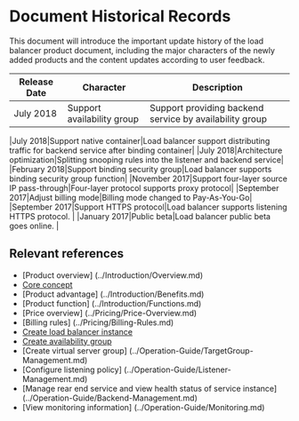 # Document Historical Records


This document will introduce the important update history of the load balancer product document, including the major characters of the newly added products and the content updates according to user feedback.

|Release Date|Character|Description|
|-|-|-|
|July 2018|Support availability group|Support providing backend service by availability group

|July 2018|Support native container|Load balancer support distributing traffic for backend service after binding container|
|July 2018|Architecture optimization|Splitting snooping rules into the listener and backend service|
|February 2018|Support binding security group|Load balancer supports binding security group function|
|November 2017|Support four-layer source IP pass-through|Four-layer protocol supports proxy protocol|
|September 2017|Adjust billing mode|Billing mode changed to Pay-As-You-Go|
|September 2017|Support HTTPS protocol|Load balancer supports listening HTTPS protocol. |
|January 2017|Public beta|Load balancer public beta goes online. |


## Relevant references

- [Product overview] (../Introduction/Overview.md)
- [Core concept](../Introduction/Core-Concepts.md)
- [Product advantage] (../Introduction/Benefits.md)
- [Product function] (../Introduction/Functions.md)
- [Price overview] (../Pricing/Price-Overview.md)
- [Billing rules] (../Pricing/Billing-Rules.md)
- [Create load balancer instance](../Getting-Started/Create-Instance.md)
- [Create availability group](../Getting-Started/Create-AvailabilityGroup.md)
- [Create virtual server group] (../Operation-Guide/TargetGroup-Management.md)
- [Configure listening policy] (../Operation-Guide/Listener-Management.md)
- [Manage rear end service and view health status of service instance] (../Operation-Guide/Backend-Management.md)
- [View monitoring information] (../Operation-Guide/Monitoring.md)
